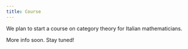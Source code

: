 ```yaml
---
title: Course
---
```


We plan to start a course on category theory for Italian mathematicians.

More info soon. Stay tuned!
